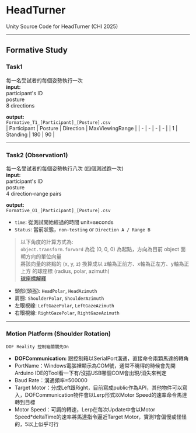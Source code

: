 # HeadTurner

Unity Source Code for HeadTurner (CHI 2025)

---

## Formative Study
### Task1
每一名受試者的每個姿勢執行一次  
**input:**  
participant's ID  
posture  
8 directions

**output:**  
`Formative_T1_[Participant]_[Posture].csv`  
| Participant | Posture | Direction | MaxViewingRange |
| - | - | - | - |
| 1 | Standing | 180 | 90 |

---

### Task2 (Observation1)
每一名受試者的每個姿勢執行八次 (四個測試跑一次)  
**input:**  
participant's ID  
posture  
4 direction-range pairs

**output:**  
`Formative_O1_[Participant]_[Posture].csv`  

- `time`: 從測試開始經過的時間 unit=seconds
- `Status`: 當前狀態，`non-testing` or `Direction A / Range B`
> 以下角度的計算方式為:  
> `object.transform.forward` 為從 (0, 0, 0) 為起點，方向為目前 object 面朝方向的單位向量  
> 將該向量的終點的 (x, y, z) 換算成以 z軸為正前方、x軸為正左方、y軸為正上方 的球座標 (radius, polar, azimuth)  
> [球座標解釋](https://zh.wikipedia.org/zh-tw/%E7%90%83%E5%BA%A7%E6%A8%99%E7%B3%BB)  

- 頭部(頭盔): `HeadPolar`, `HeadAzimuth`
- 肩膀: `ShoulderPolar`, `ShoulderAzimuth`
- 左眼視線: `LeftGazePolar`, `LeftGazeAzimuth`
- 右眼視線: `RightGazePolar`, `RightGazeAzimuth`

---

### Motion Platform (Shoulder Rotation)
`DOF Reality 控制箱關關先On`  
* **DOFCommunication:**  跟控制箱以SerialPort溝通，直接命令兩顆馬達的轉角  
* PortName：Windows電腦裡顯示為COM號，通常不曉得的時候會先開Arduino IDE的Tool看一下有/沒插USB哪個COM會出現/消失來判定
* Baud Rate：溝通頻率=500000
* Target Motor：分成Left跟Right，目前寫成public作為API，其他物件可以寫入，DOFCommunication物件會以Lerp形式以Motor Speed的速率命令馬達轉到目標
* Motor Speed：可調的轉速，Lerp在每次Update中會以Motor Speed*deltaTime的速率將馬達指令逼近Target Motor，實測1會偏慢或怪怪的，5以上似乎可行
